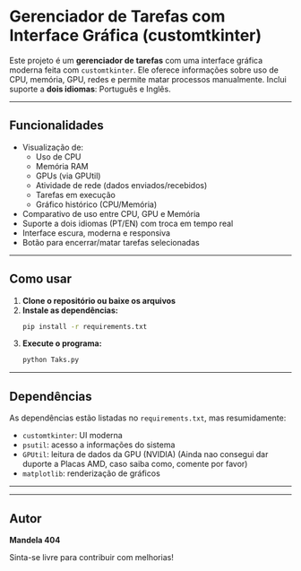 # Gerenciador de Tarefas com Interface Gráfica (customtkinter)

Este projeto é um **gerenciador de tarefas** com uma interface gráfica moderna feita com `customtkinter`. Ele oferece informações sobre uso de CPU, memória, GPU, redes e permite matar processos manualmente. Inclui suporte a **dois idiomas**: Português e Inglês.

---

## Funcionalidades

- Visualização de:
  - Uso de CPU
  - Memória RAM
  - GPUs (via GPUtil)
  - Atividade de rede (dados enviados/recebidos)
  - Tarefas em execução
  - Gráfico histórico (CPU/Memória)
- Comparativo de uso entre CPU, GPU e Memória
- Suporte a dois idiomas (PT/EN) com troca em tempo real
- Interface escura, moderna e responsiva
- Botão para encerrar/matar tarefas selecionadas

---

## Como usar

1. **Clone o repositório ou baixe os arquivos**
2. **Instale as dependências:**
   ```bash
   pip install -r requirements.txt
   ```
3. **Execute o programa:**
   ```bash
   python Taks.py
   ```

---

## Dependências
As dependências estão listadas no `requirements.txt`, mas resumidamente:

- `customtkinter`: UI moderna
- `psutil`: acesso a informações do sistema
- `GPUtil`: leitura de dados da GPU (NVIDIA) (Ainda nao consegui dar duporte a Placas AMD, caso saiba como, comente por favor)
- `matplotlib`: renderização de gráficos

---

---

## Autor
**Mandela 404**

Sinta-se livre para contribuir com melhorias!


